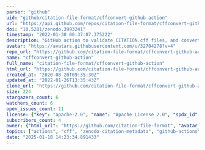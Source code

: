 ```yaml
---
parser: "github"
uid: "github/citation-file-format/cffconvert-github-action"
url: "https://api.github.com/repos/citation-file-format/cffconvert-github-action"
doi: "10.5281/zenodo.3993241"
timestamp: "2022-01-30 00:37:07.375222"
description: "GitHub action to validate CITATION.cff files, and convert to other citation formats."
avatar: "https://avatars.githubusercontent.com/u/32704278?v=4"
repo_url: "https://github.com/citation-file-format/cffconvert-github-action"
name: "cffconvert-github-action"
full_name: "citation-file-format/cffconvert-github-action"
html_url: "https://github.com/citation-file-format/cffconvert-github-action"
created_at: "2020-08-20T09:35:30Z"
updated_at: "2022-01-26T13:35:43Z"
clone_url: "https://github.com/citation-file-format/cffconvert-github-action.git"
size: 224
stargazers_count: 6
watchers_count: 6
open_issues_count: 11
license: {"key": "apache-2.0", "name": "Apache License 2.0", "spdx_id": "Apache-2.0", "url": "https://api.github.com/licenses/apache-2.0", "node_id": "MDc6TGljZW5zZTI="}
subscribers_count: 4
owner: {"html_url": "https://github.com/citation-file-format", "avatar_url": "https://avatars.githubusercontent.com/u/32704278?v=4", "login": "citation-file-format", "type": "Organization"}
topics: ["actions", "cff", "zenodo-citation-metadata", "github-actions", "action", "continuous-integration", "github-action", "citation", "citation-file-format"]
date: "2025-01-18 14:23:34.891433"
---
```

